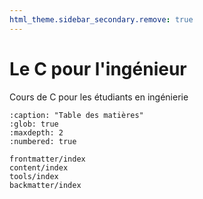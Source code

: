 ```yaml
---
html_theme.sidebar_secondary.remove: true
---
```


# Le C pour l'ingénieur

Cours de C pour les étudiants en ingénierie

```{toctree}
:caption: "Table des matières"
:glob: true
:maxdepth: 2
:numbered: true

frontmatter/index
content/index
tools/index
backmatter/index
```